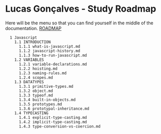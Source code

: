 # Lucas Gonçalves - Study Roadmap

Here will be the menu so that you can find yourself in the middle of the documentation.
[ROADMAP](https://roadmap.sh/javascript)

```
  1 Javascript
    1.1 INTRODUCTION
      1.1.1 what-is-javascript.md
      1.1.2 javascript-history.md
      1.1.3 how-to-run-javascript.md
    1.2 VARIABLES
      1.2.1 variable-declarations.md
      1.2.2 hoisting.md
      1.2.3 naming-rules.md
      1.2.4 scopes.md
    1.3 DATATYPES
      1.3.1 primitive-types.md
      1.3.2 object.md
      1.3.3 typeof.md
      1.3.4 built-in-objects.md
      1.3.5 prototypes.md
      1.3.6 prototypal-inheritance.md
    1.4 TYPECASTING
      1.4.1 explicit-type-casting.md
      1.4.2 implicit-type-casting.md
      1.4.3 type-conversion-vs-coercion.md
```
